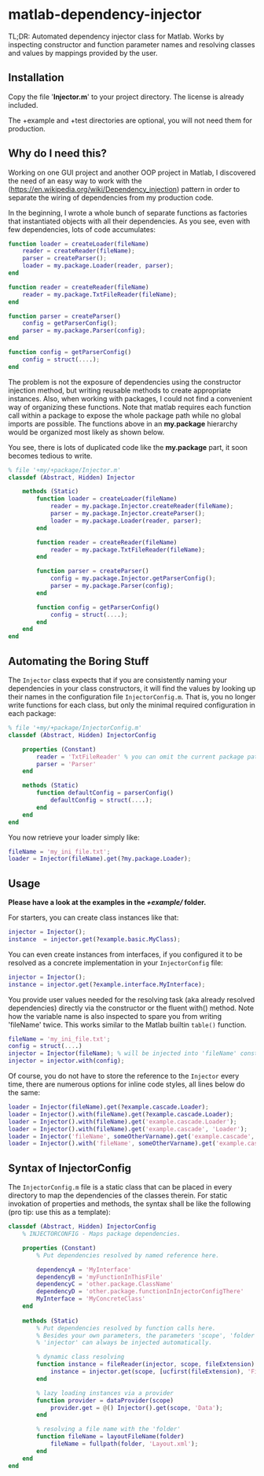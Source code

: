 # matlab-dependency-injector

TL;DR: Automated dependency injector class for Matlab. Works by inspecting constructor and function parameter names and resolving classes and values by mappings provided by the user.


## Installation

Copy the file '__Injector.m__' to your project directory. The license is already included.

The +example and +test directories are optional, you will not need them for production.


## Why do I need this?

Working on one GUI project and another OOP project in Matlab, I discovered the need of an easy way to work with the (https://en.wikipedia.org/wiki/Dependency_injection) pattern in order to separate the wiring of dependencies from my production code.

In the beginning, I wrote a whole bunch of separate functions as factories that instantiated objects with all their dependencies. As you see, even with few dependencies, lots of code accumulates:

```Matlab
function loader = createLoader(fileName)
    reader = createReader(fileName);
    parser = createParser();
    loader = my.package.Loader(reader, parser);
end

function reader = createReader(fileName)
    reader = my.package.TxtFileReader(fileName);
end

function parser = createParser()
    config = getParserConfig();
    parser = my.package.Parser(config);
end

function config = getParserConfig()
    config = struct(....);
end
```

The problem is not the exposure of dependencies using the constructor injection method, but writing reusable methods to create appropriate instances. Also, when working with packages, I could not find a convenient way of organizing these functions. Note that matlab requires each function call within a package to expose the whole package path while no global imports are possible. The functions above in an __my.package__ hierarchy would be organized most likely as shown below.

You see, there is lots of duplicated code like the __my.package__ part, it soon becomes tedious to write.

```Matlab
% file '+my/+package/Injector.m'
classdef (Abstract, Hidden) Injector

    methods (Static)
        function loader = createLoader(fileName)
            reader = my.package.Injector.createReader(fileName);
            parser = my.package.Injector.createParser();
            loader = my.package.Loader(reader, parser);
        end

        function reader = createReader(fileName)
            reader = my.package.TxtFileReader(fileName);
        end

        function parser = createParser()
            config = my.package.Injector.getParserConfig();
            parser = my.package.Parser(config);
        end

        function config = getParserConfig()
            config = struct(....);
        end
    end
end
```


## Automating the Boring Stuff

The `Injector` class expects that if you are consistently naming your dependencies in your class constructors, it will find the values by looking up their names in the configuration file `InjectorConfig.m`. That is, you no longer write functions for each class, but only the minimal required configuration in each package:

```Matlab
% file '+my/+package/InjectorConfig.m'
classdef (Abstract, Hidden) InjectorConfig

    properties (Constant)
        reader = 'TxtFileReader' % you can omit the current package path
        parser = 'Parser'
    end

    methods (Static)
        function defaultConfig = parserConfig()
            defaultConfig = struct(....);
        end
    end
end
```

You now retrieve your loader simply like:

```Matlab
fileName = 'my_ini_file.txt';
loader = Injector(fileName).get(?my.package.Loader);
```


## Usage

__Please have a look at the examples in the _+example/_ folder.__

For starters, you can create class instances like that:

```Matlab
injector = Injector();
instance  = injector.get(?example.basic.MyClass);
```

You can even create instances from interfaces, if you configured it to be resolved as a concrete implementation in your `InjectorConfig` file:

```Matlab
injector = Injector();
instance = injector.get(?example.interface.MyInterface);
```

You provide user values needed for the resolving task (aka already resolved dependencies) directly via the constructor or the fluent with() method. Note how the variable name is also inspected to spare you from writing 'fileName' twice. This works similar to the Matlab builtin `table()` function.

```Matlab
fileName = 'my_ini_file.txt';
config = struct(....)
injector = Injector(fileName); % will be injected into 'fileName' constructor parameters
injector = injector.with(config);
```

Of course, you do not have to store the reference to the `Injector` every time, there are numerous options for inline code styles, all lines below do the same:

```Matlab
loader = Injector(fileName).get(?example.cascade.Loader);
loader = Injector().with(fileName).get(?example.cascade.Loader);
loader = Injector().with(fileName).get('example.cascade.Loader');
loader = Injector().with(fileName).get('example.cascade', 'Loader');
loader = Injector('fileName', someOtherVarname).get('example.cascade', 'Loader');
loader = Injector().with('fileName', someOtherVarname).get('example.cascade', 'Loader');
```


## Syntax of InjectorConfig

The `InjectorConfig.m` file is a static class that can be placed in every directory to map the dependencies of the classes therein. For static invokation of properties and methods, the syntax shall be like the following (pro tip: use this as a template):

```Matlab
classdef (Abstract, Hidden) InjectorConfig
    % INJECTORCONFIG - Maps package dependencies.

    properties (Constant)
        % Put dependencies resolved by named reference here.

        dependencyA = 'MyInterface'
        dependencyB = 'myFunctionInThisFile'
        dependencyC = 'other.package.ClassName'
        dependencyD = 'other.package.functionInInjectorConfigThere'
        MyInterface = 'MyConcreteClass'
    end
    
    methods (Static)
        % Put dependencies resolved by function calls here.
        % Besides your own parameters, the parameters 'scope', 'folder' or
        % 'injector' can always be injected automatically.

        % dynamic class resolving
        function instance = fileReader(injector, scope, fileExtension)
            instance = injector.get(scope, [ucfirst(fileExtension), 'FileReader']);
        end

        % lazy loading instances via a provider
        function provider = dataProvider(scope)
            provider.get = @() Injector().get(scope, 'Data');
        end

        % resolving a file name with the 'folder'
        function fileName = layoutFileName(folder)
            fileName = fullpath(folder, 'Layout.xml');
        end
    end
end
```

